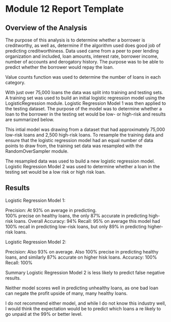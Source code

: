 # Module 12 Report Template

## Overview of the Analysis

 The purpose of this analysis is to determine whether a borrower is creditworthy, as well as, determine if the algorithm used does good job of predicting creditworthiness. Data used came from a peer to peer lending organization and included, loan amounts, interest rate,  borrower income, number of accounts and derogatory history. The purpose was to be able to predict whether the borrower would repay the loan.  

Value counts function was used to determine the number of loans in each category. 

With just over 75,000 loans the data was split into training and testing sets. A training set was used to build an initial logistic regression model using the LogisticRegression module. Logistic Regression Model 1 was then applied to the testing dataset. The purpose of the model was to determine whether a loan to the borrower in the testing set would be low- or high-risk and results are summarized below.

This intial model was drawing from a dataset that had  approximately 75,000 low-risk loans and 2,500 high-risk loans. To resample the training data and ensure that the logistic regression model had an equal number of data points to draw from, the training set data was resampled with the RandomOverSampler module. 

The resampled data was used to build a new logistic regression model. Logistic Regression Model 2 was used to determine whether a loan in the testing set would be a low risk or high risk loan. 

## Results

Logistic Regression Model 1:

Precision: At 93% on average in predicting.  
100% precise on healthy loans, the only 87% accurate in predicting high-risk loans. 
Overall Accuracy: 94%
Recall: 95% on average this model had 100% recall in predicting low-risk loans, but only 89% in predicting higher-risk loans.


Logistic Regression Model 2:

Precision: Also 93% on average.  Also 100% precise in predicting healthy loans, and similarly 87% accurate on higher hisk loans. 
Accuracy: 100%
Recall: 100%

Summary
Logistic Regression Model 2 is less likely to predict false negative results. 

Neither model scores well in predicting unhealthy loans, as one bad loan can negate the profit upside of many, many healthy loans.  

I do not recommend either model, and while I do not know this industry well, I would think the expectation would be to predict which loans a re likely to go unpaid at the 99% or better level. 
